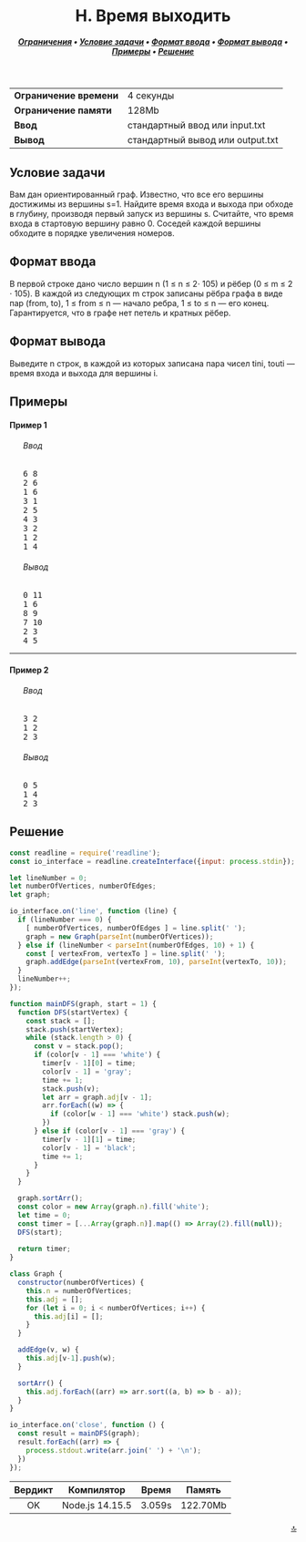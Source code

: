 <h1 align="center">H. Время выходить</h1>

<h5 align="center">
<a href="#limits">Ограничения</a>
•
<a href="#task">Условие задачи</a>
•
<a href="#input">Формат ввода</a>
•
<a href="#output">Формат вывода</a>
•
<a href="#examples">Примеры</a>
•
<a href="#solution">Решение</a>
</h5>

<br>

<table id="limits">
<tbody>
<tr>
<td>
<b>Ограничение времени</b>
</td>
<td>
4 секунды
</td>
</tr>
<tr>
<td>
<b>Ограничение памяти</b>
</td>
<td>
128Mb
</td>
</tr>
<tr>
<td>
<b>Ввод</b>
</td>
<td>
стандартный ввод или input.txt
</td>
</tr>
<tr>
<td>
<b>Вывод</b>
</td>
<td>
стандартный вывод или output.txt
</td>
</tr>
</tbody>
</table>

<h2 id="task">Условие задачи</h2>

Вам дан ориентированный граф. Известно, что все его вершины достижимы из вершины s=1. Найдите время входа и выхода при обходе в глубину, производя первый запуск из вершины s. Считайте, что время входа в стартовую вершину равно 0. Соседей каждой вершины обходите в порядке увеличения номеров.

<h2 id="input">Формат ввода</h2>

В первой строке дано число вершин n (1 ≤ n ≤ 2⋅ 105) и рёбер (0 ≤ m ≤ 2 ⋅ 105). В каждой из следующих m строк записаны рёбра графа в виде пар (from, to), 1 ≤ from ≤ n — начало ребра, 1 ≤ to ≤ n — его конец. Гарантируется, что в графе нет петель и кратных рёбер.

<h2 id="output">Формат вывода</h2>

Выведите n строк, в каждой из которых записана пара чисел tini, touti — время входа и выхода для вершины i.

<h2 id="examples">Примеры</h2>

<h4>Пример 1</h4>
<ul>
<h6>Ввод</h6>
<pre>
6 8
2 6
1 6
3 1
2 5
4 3
3 2
1 2
1 4
</pre>

<h6>Вывод</h6>
<pre>
0 11
1 6
8 9
7 10
2 3
4 5
</pre>
</ul>

<hr>

<h4>Пример 2</h4>
<ul>
<h6>Ввод</h6>
<pre>
3 2
1 2
2 3
</pre>

<h6>Вывод</h6>
<pre>
0 5
1 4
2 3
</pre>
</ul>

<h2 id="solution">Решение</h2>

```javascript
const readline = require('readline');
const io_interface = readline.createInterface({input: process.stdin});

let lineNumber = 0;
let numberOfVertices, numberOfEdges;
let graph;

io_interface.on('line', function (line) {
  if (lineNumber === 0) {
    [ numberOfVertices, numberOfEdges ] = line.split(' ');
    graph = new Graph(parseInt(numberOfVertices));
  } else if (lineNumber < parseInt(numberOfEdges, 10) + 1) {
    const [ vertexFrom, vertexTo ] = line.split(' ');
    graph.addEdge(parseInt(vertexFrom, 10), parseInt(vertexTo, 10));
  }
  lineNumber++;
});

function mainDFS(graph, start = 1) {
  function DFS(startVertex) {
    const stack = [];
    stack.push(startVertex);
    while (stack.length > 0) {
      const v = stack.pop();
      if (color[v - 1] === 'white') {
        timer[v - 1][0] = time;
        color[v - 1] = 'gray';
        time += 1;
        stack.push(v);
        let arr = graph.adj[v - 1];
        arr.forEach((w) => {
          if (color[w - 1] === 'white') stack.push(w);
        })
      } else if (color[v - 1] === 'gray') {
        timer[v - 1][1] = time;
        color[v - 1] = 'black';
        time += 1;
      }
    }
  }

  graph.sortArr();
  const color = new Array(graph.n).fill('white');
  let time = 0;
  const timer = [...Array(graph.n)].map(() => Array(2).fill(null));
  DFS(start);
  
  return timer;
}

class Graph {
  constructor(numberOfVertices) {
    this.n = numberOfVertices;
    this.adj = [];
    for (let i = 0; i < numberOfVertices; i++) {
      this.adj[i] = [];
    }
  }

  addEdge(v, w) {
    this.adj[v-1].push(w);
  }

  sortArr() {
    this.adj.forEach((arr) => arr.sort((a, b) => b - a));
  }
}

io_interface.on('close', function () {
  const result = mainDFS(graph);
  result.forEach((arr) => {
    process.stdout.write(arr.join(' ') + '\n');
  })
});
```
<table>
  <thead>
    <tr>
      <th>Вердикт</th>
      <th>Компилятор</th>
      <th>Время</th>
      <th>Память</th>
    </tr>
  </thead>
  <tbody>
<tr align="center">
<td>OK</td>
<td>Node.js 14.15.5</td>
<td>3.059s</td>
<td>122.70Mb</td>
</tr>
  </tbody>
</table>

<p width="100%" align="right"><a href="#">🔝</a></p>